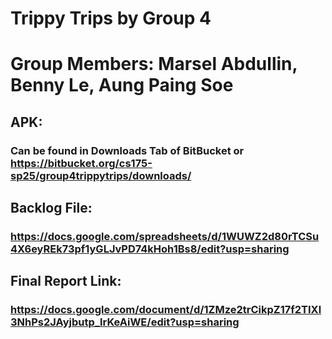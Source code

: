 # Trippy Trips by Group 4
# Group Members: Marsel Abdullin, Benny Le, Aung Paing Soe

## APK: 
### Can be found in Downloads Tab of BitBucket or https://bitbucket.org/cs175-sp25/group4trippytrips/downloads/

## Backlog File: 
### https://docs.google.com/spreadsheets/d/1WUWZ2d80rTCSu4X6eyREk73pf1yGLJvPD74kHoh1Bs8/edit?usp=sharing

## Final Report Link: 
### https://docs.google.com/document/d/1ZMze2trCikpZ17f2TIXl3NhPs2JAyjbutp_lrKeAiWE/edit?usp=sharing
